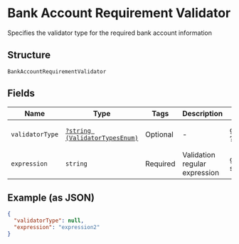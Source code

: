 
# Bank Account Requirement Validator

Specifies the validator type for the required bank account information

## Structure

`BankAccountRequirementValidator`

## Fields

| Name | Type | Tags | Description | Getter | Setter |
|  --- | --- | --- | --- | --- | --- |
| `validatorType` | [`?string (ValidatorTypesEnum)`](../../doc/models/validator-types-enum.md) | Optional | - | getValidatorType(): ?string | setValidatorType(?string validatorType): void |
| `expression` | `string` | Required | Validation regular expression | getExpression(): string | setExpression(string expression): void |

## Example (as JSON)

```json
{
  "validatorType": null,
  "expression": "expression2"
}
```

